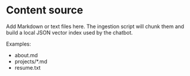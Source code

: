 # Content source

Add Markdown or text files here. The ingestion script will chunk them and build a local JSON vector index used by the chatbot.

Examples:

- about.md
- projects/\*.md
- resume.txt
